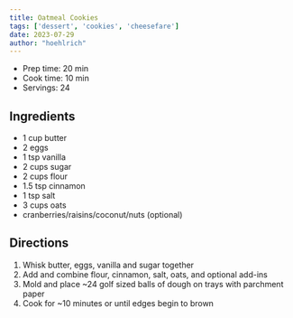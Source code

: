 ```yaml
---
title: Oatmeal Cookies
tags: ['dessert', 'cookies', 'cheesefare']
date: 2023-07-29
author: "hoehlrich"
---
```


- Prep time: 20 min
- Cook time: 10 min
- Servings: 24

## Ingredients

- 1 cup butter
- 2 eggs
- 1 tsp vanilla
- 2 cups sugar
- 2 cups flour
- 1.5 tsp cinnamon
- 1 tsp salt
- 3 cups oats
- cranberries/raisins/coconut/nuts (optional)

## Directions

1. Whisk butter, eggs, vanilla and sugar together
2. Add and combine flour, cinnamon, salt, oats, and optional add-ins
3. Mold and place ~24 golf sized balls of dough on trays with parchment paper
4. Cook for ~10 minutes or until edges begin to brown